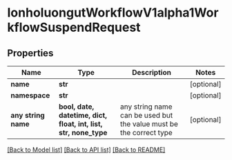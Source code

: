 # IonholuongutWorkflowV1alpha1WorkflowSuspendRequest


## Properties
Name | Type | Description | Notes
------------ | ------------- | ------------- | -------------
**name** | **str** |  | [optional] 
**namespace** | **str** |  | [optional] 
**any string name** | **bool, date, datetime, dict, float, int, list, str, none_type** | any string name can be used but the value must be the correct type | [optional]

[[Back to Model list]](../README.md#documentation-for-models) [[Back to API list]](../README.md#documentation-for-api-endpoints) [[Back to README]](../README.md)


